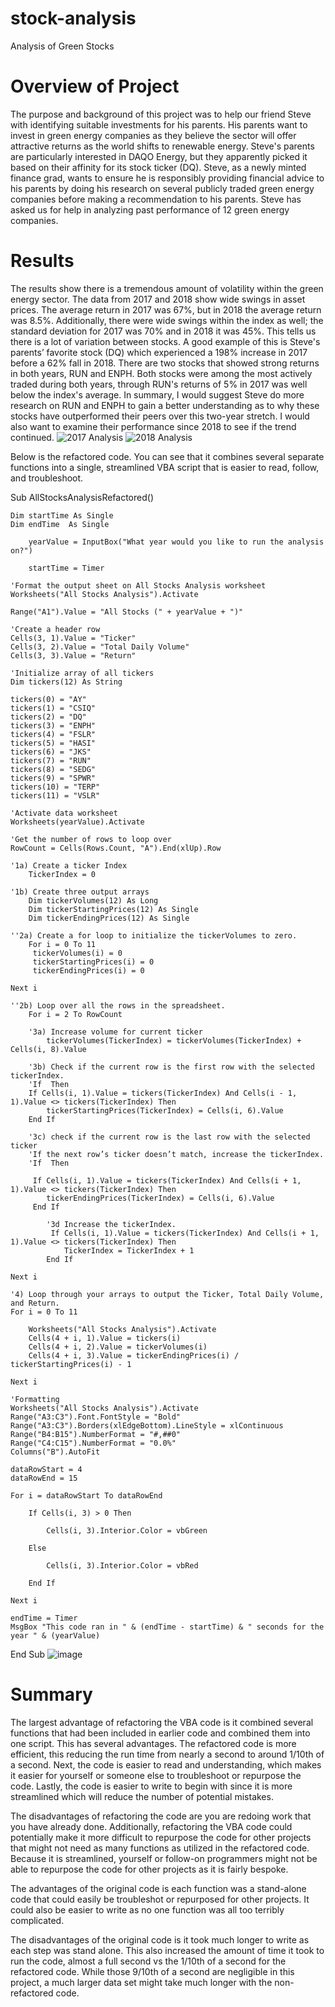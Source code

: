 # stock-analysis
Analysis of Green Stocks

# Overview of Project
The purpose and background of this project was to help our friend Steve with identifying suitable investments for his parents. His parents want to invest in green energy companies as they believe the sector will offer attractive returns as the world shifts to renewable energy. Steve's parents are particularly interested in DAQO Energy, but they apparently picked it based on their affinity for its stock ticker (DQ). Steve, as a newly minted finance grad, wants to ensure he is responsibly providing financial advice to his parents by doing his research on several publicly traded green energy companies before making a recommendation to his parents. Steve has asked us for help in analyzing past performance of 12 green energy companies.

# Results 
The results show there is a tremendous amount of volatility within the green energy sector. The data from 2017 and 2018 show wide swings in asset prices. The average return in 2017 was 67%, but in 2018 the average return was 8.5%. Additionally, there were wide swings within the index as well; the standard deviation for 2017 was 70% and in 2018 it was 45%. This tells us there is a lot of variation between stocks. A good example of this is Steve's parents’ favorite stock (DQ) which experienced a 198% increase in 2017 before a 62% fall in 2018. There are two stocks that showed strong returns in both years, RUN and ENPH. Both stocks were among the most actively traded during both years, through RUN's returns of 5% in 2017 was well below the index's average. In summary, I would suggest Steve do more research on RUN and ENPH to gain a better understanding as to why these stocks have outperformed their peers over this two-year stretch. I would also want to examine their performance since 2018 to see if the trend continued.
![2017 Analysis](https://user-images.githubusercontent.com/100163289/159179432-37db8823-0ef2-4c72-8403-20127b22a28d.png)
![2018 Analysis](https://user-images.githubusercontent.com/100163289/159179439-8cefd9bb-263d-467e-af6e-8ef7cd56ac65.png)

Below is the refactored code. You can see that it combines several separate functions into a single, streamlined VBA script that is easier to read, follow, and troubleshoot.


Sub AllStocksAnalysisRefactored()

    Dim startTime As Single
    Dim endTime  As Single

        yearValue = InputBox("What year would you like to run the analysis on?")

        startTime = Timer
    
    'Format the output sheet on All Stocks Analysis worksheet
    Worksheets("All Stocks Analysis").Activate
    
    Range("A1").Value = "All Stocks (" + yearValue + ")"
    
    'Create a header row
    Cells(3, 1).Value = "Ticker"
    Cells(3, 2).Value = "Total Daily Volume"
    Cells(3, 3).Value = "Return"

    'Initialize array of all tickers
    Dim tickers(12) As String
    
    tickers(0) = "AY"
    tickers(1) = "CSIQ"
    tickers(2) = "DQ"
    tickers(3) = "ENPH"
    tickers(4) = "FSLR"
    tickers(5) = "HASI"
    tickers(6) = "JKS"
    tickers(7) = "RUN"
    tickers(8) = "SEDG"
    tickers(9) = "SPWR"
    tickers(10) = "TERP"
    tickers(11) = "VSLR"
    
    'Activate data worksheet
    Worksheets(yearValue).Activate
    
    'Get the number of rows to loop over
    RowCount = Cells(Rows.Count, "A").End(xlUp).Row
    
    '1a) Create a ticker Index
        TickerIndex = 0

    '1b) Create three output arrays
        Dim tickerVolumes(12) As Long
        Dim tickerStartingPrices(12) As Single
        Dim tickerEndingPrices(12) As Single
    
    ''2a) Create a for loop to initialize the tickerVolumes to zero.
        For i = 0 To 11
         tickerVolumes(i) = 0
         tickerStartingPrices(i) = 0
         tickerEndingPrices(i) = 0
         
    Next i
   
    ''2b) Loop over all the rows in the spreadsheet.
        For i = 2 To RowCount
    
        '3a) Increase volume for current ticker
            tickerVolumes(TickerIndex) = tickerVolumes(TickerIndex) + Cells(i, 8).Value
        
        '3b) Check if the current row is the first row with the selected tickerIndex.
        'If  Then
        If Cells(i, 1).Value = tickers(TickerIndex) And Cells(i - 1, 1).Value <> tickers(TickerIndex) Then
            tickerStartingPrices(TickerIndex) = Cells(i, 6).Value
        End If
        
        '3c) check if the current row is the last row with the selected ticker
        'If the next row’s ticker doesn’t match, increase the tickerIndex.
        'If  Then
        
         If Cells(i, 1).Value = tickers(TickerIndex) And Cells(i + 1, 1).Value <> tickers(TickerIndex) Then
            tickerEndingPrices(TickerIndex) = Cells(i, 6).Value
         End If

            '3d Increase the tickerIndex.
             If Cells(i, 1).Value = tickers(TickerIndex) And Cells(i + 1, 1).Value <> tickers(TickerIndex) Then
                TickerIndex = TickerIndex + 1
            End If
    
    Next i
    
    '4) Loop through your arrays to output the Ticker, Total Daily Volume, and Return.
    For i = 0 To 11
        
        Worksheets("All Stocks Analysis").Activate
        Cells(4 + i, 1).Value = tickers(i)
        Cells(4 + i, 2).Value = tickerVolumes(i)
        Cells(4 + i, 3).Value = tickerEndingPrices(i) / tickerStartingPrices(i) - 1
        
    Next i
    
    'Formatting
    Worksheets("All Stocks Analysis").Activate
    Range("A3:C3").Font.FontStyle = "Bold"
    Range("A3:C3").Borders(xlEdgeBottom).LineStyle = xlContinuous
    Range("B4:B15").NumberFormat = "#,##0"
    Range("C4:C15").NumberFormat = "0.0%"
    Columns("B").AutoFit

    dataRowStart = 4
    dataRowEnd = 15

    For i = dataRowStart To dataRowEnd
        
        If Cells(i, 3) > 0 Then
            
            Cells(i, 3).Interior.Color = vbGreen
            
        Else
        
            Cells(i, 3).Interior.Color = vbRed
            
        End If
        
    Next i
 
    endTime = Timer
    MsgBox "This code ran in " & (endTime - startTime) & " seconds for the year " & (yearValue)

End Sub
![image](https://user-images.githubusercontent.com/100163289/159182903-83737844-85c1-467c-9af8-d15ff8444d93.png)

# Summary
The largest advantage of refactoring the VBA code is it combined several functions that had been included in earlier code and combined them into one script. This has several advantages. The refactored code is more efficient, this reducing the run time from nearly a second to around 1/10th of a second. Next, the code is easier to read and understanding, which makes it easier for yourself or someone else to troubleshoot or repurpose the code. Lastly, the code is easier to write to begin with since it is more streamlined which will reduce the number of potential mistakes. 

The disadvantages of refactoring the code are you are redoing work that you have already done. Additionally, refactoring the VBA code could potentially make it more difficult to repurpose the code for other projects that might not need as many functions as utilized in the refactored code. Because it is streamlined, yourself or follow-on programmers might not be able to repurpose the code for other projects as it is fairly bespoke.

The advantages of the original code is each function was a stand-alone code that could easily be troubleshot or repurposed for other projects. It could also be easier to write as no one function was all too terribly complicated. 

The disadvantages of the original code is it took much longer to write as each step was stand alone. This also increased the amount of time it took to run the code, almost a full second vs the 1/10th of a second for the refactored code. While those 9/10th of a second are negligible in this project, a much larger data set might take much longer with the non-refactored code.
